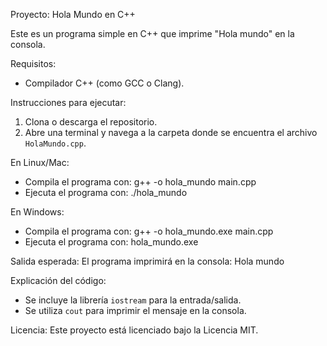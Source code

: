 Proyecto: Hola Mundo en C++

Este es un programa simple en C++ que imprime "Hola mundo" en la consola.

Requisitos:
- Compilador C++ (como GCC o Clang).

Instrucciones para ejecutar:

1. Clona o descarga el repositorio.
2. Abre una terminal y navega a la carpeta donde se encuentra el archivo `HolaMundo.cpp`.

En Linux/Mac:
- Compila el programa con: g++ -o hola_mundo main.cpp
- Ejecuta el programa con: ./hola_mundo

En Windows:
- Compila el programa con: g++ -o hola_mundo.exe main.cpp
- Ejecuta el programa con: hola_mundo.exe

Salida esperada:
El programa imprimirá en la consola: 
Hola mundo

Explicación del código:
- Se incluye la librería `iostream` para la entrada/salida.
- Se utiliza `cout` para imprimir el mensaje en la consola.

Licencia:
Este proyecto está licenciado bajo la Licencia MIT.

